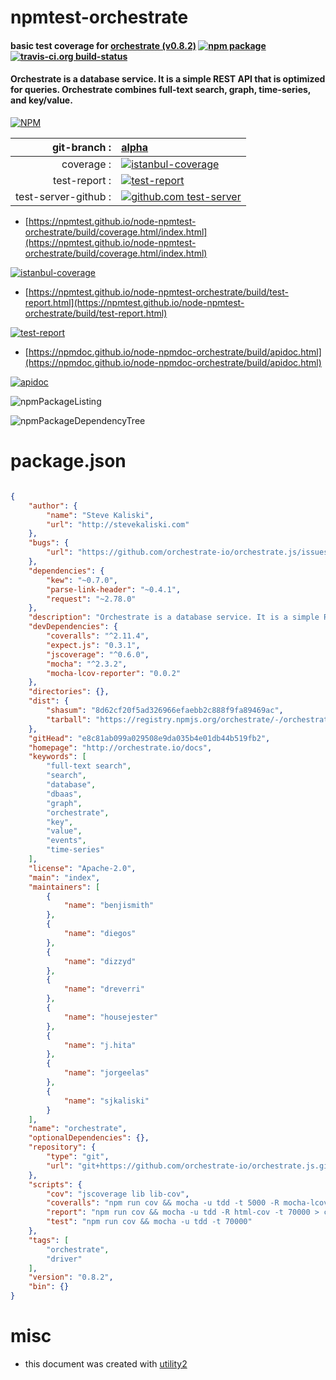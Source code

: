 # npmtest-orchestrate

#### basic test coverage for  [orchestrate (v0.8.2)](http://orchestrate.io/docs)  [![npm package](https://img.shields.io/npm/v/npmtest-orchestrate.svg?style=flat-square)](https://www.npmjs.org/package/npmtest-orchestrate) [![travis-ci.org build-status](https://api.travis-ci.org/npmtest/node-npmtest-orchestrate.svg)](https://travis-ci.org/npmtest/node-npmtest-orchestrate)

#### Orchestrate is a database service. It is a simple REST API that is optimized for queries. Orchestrate combines full-text search, graph, time-series, and key/value.

[![NPM](https://nodei.co/npm/orchestrate.png?downloads=true&downloadRank=true&stars=true)](https://www.npmjs.com/package/orchestrate)

| git-branch : | [alpha](https://github.com/npmtest/node-npmtest-orchestrate/tree/alpha)|
|--:|:--|
| coverage : | [![istanbul-coverage](https://npmtest.github.io/node-npmtest-orchestrate/build/coverage.badge.svg)](https://npmtest.github.io/node-npmtest-orchestrate/build/coverage.html/index.html)|
| test-report : | [![test-report](https://npmtest.github.io/node-npmtest-orchestrate/build/test-report.badge.svg)](https://npmtest.github.io/node-npmtest-orchestrate/build/test-report.html)|
| test-server-github : | [![github.com test-server](https://npmtest.github.io/node-npmtest-orchestrate/GitHub-Mark-32px.png)](https://npmtest.github.io/node-npmtest-orchestrate/build/app/index.html) | | build-artifacts : | [![build-artifacts](https://npmtest.github.io/node-npmtest-orchestrate/glyphicons_144_folder_open.png)](https://github.com/npmtest/node-npmtest-orchestrate/tree/gh-pages/build)|

- [https://npmtest.github.io/node-npmtest-orchestrate/build/coverage.html/index.html](https://npmtest.github.io/node-npmtest-orchestrate/build/coverage.html/index.html)

[![istanbul-coverage](https://npmtest.github.io/node-npmtest-orchestrate/build/screenCapture.buildCi.browser.%252Ftmp%252Fbuild%252Fcoverage.lib.html.png)](https://npmtest.github.io/node-npmtest-orchestrate/build/coverage.html/index.html)

- [https://npmtest.github.io/node-npmtest-orchestrate/build/test-report.html](https://npmtest.github.io/node-npmtest-orchestrate/build/test-report.html)

[![test-report](https://npmtest.github.io/node-npmtest-orchestrate/build/screenCapture.buildCi.browser.%252Ftmp%252Fbuild%252Ftest-report.html.png)](https://npmtest.github.io/node-npmtest-orchestrate/build/test-report.html)

- [https://npmdoc.github.io/node-npmdoc-orchestrate/build/apidoc.html](https://npmdoc.github.io/node-npmdoc-orchestrate/build/apidoc.html)

[![apidoc](https://npmdoc.github.io/node-npmdoc-orchestrate/build/screenCapture.buildCi.browser.%252Ftmp%252Fbuild%252Fapidoc.html.png)](https://npmdoc.github.io/node-npmdoc-orchestrate/build/apidoc.html)

![npmPackageListing](https://npmtest.github.io/node-npmtest-orchestrate/build/screenCapture.npmPackageListing.svg)

![npmPackageDependencyTree](https://npmtest.github.io/node-npmtest-orchestrate/build/screenCapture.npmPackageDependencyTree.svg)



# package.json

```json

{
    "author": {
        "name": "Steve Kaliski",
        "url": "http://stevekaliski.com"
    },
    "bugs": {
        "url": "https://github.com/orchestrate-io/orchestrate.js/issues"
    },
    "dependencies": {
        "kew": "~0.7.0",
        "parse-link-header": "~0.4.1",
        "request": "~2.78.0"
    },
    "description": "Orchestrate is a database service. It is a simple REST API that is optimized for queries. Orchestrate combines full-text search, graph, time-series, and key/value.",
    "devDependencies": {
        "coveralls": "^2.11.4",
        "expect.js": "0.3.1",
        "jscoverage": "^0.6.0",
        "mocha": "^2.3.2",
        "mocha-lcov-reporter": "0.0.2"
    },
    "directories": {},
    "dist": {
        "shasum": "8d62cf20f5ad326966efaebb2c888f9fa89469ac",
        "tarball": "https://registry.npmjs.org/orchestrate/-/orchestrate-0.8.2.tgz"
    },
    "gitHead": "e8c81ab099a029508e9da035b4e01db44b519fb2",
    "homepage": "http://orchestrate.io/docs",
    "keywords": [
        "full-text search",
        "search",
        "database",
        "dbaas",
        "graph",
        "orchestrate",
        "key",
        "value",
        "events",
        "time-series"
    ],
    "license": "Apache-2.0",
    "main": "index",
    "maintainers": [
        {
            "name": "benjismith"
        },
        {
            "name": "diegos"
        },
        {
            "name": "dizzyd"
        },
        {
            "name": "dreverri"
        },
        {
            "name": "housejester"
        },
        {
            "name": "j.hita"
        },
        {
            "name": "jorgeelas"
        },
        {
            "name": "sjkaliski"
        }
    ],
    "name": "orchestrate",
    "optionalDependencies": {},
    "repository": {
        "type": "git",
        "url": "git+https://github.com/orchestrate-io/orchestrate.js.git"
    },
    "scripts": {
        "cov": "jscoverage lib lib-cov",
        "coveralls": "npm run cov && mocha -u tdd -t 5000 -R mocha-lcov-reporter | ./node_modules/coveralls/bin/coveralls.js",
        "report": "npm run cov && mocha -u tdd -R html-cov -t 70000 > coverage.html",
        "test": "npm run cov && mocha -u tdd -t 70000"
    },
    "tags": [
        "orchestrate",
        "driver"
    ],
    "version": "0.8.2",
    "bin": {}
}
```



# misc
- this document was created with [utility2](https://github.com/kaizhu256/node-utility2)
